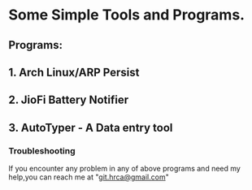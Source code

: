 # Some Simple Tools and Programs.

## Programs:

## 1. Arch Linux/ARP Persist

## 2. JioFi Battery Notifier

## 3. AutoTyper - A Data entry tool

### Troubleshooting

If you encounter any problem in any of above programs and need my help,you can reach me at "git.hrca@gmail.com"
